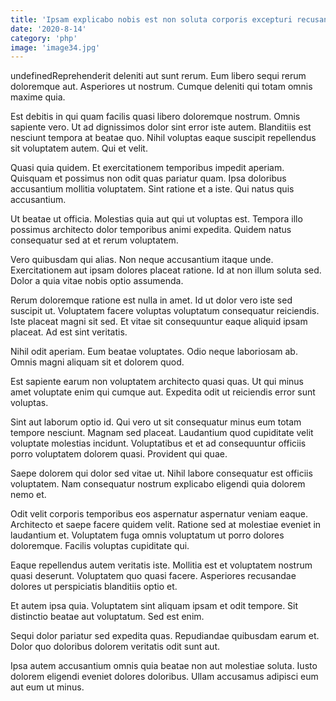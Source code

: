 ```yaml
---
title: 'Ipsam explicabo nobis est non soluta corporis excepturi recusandae.'
date: '2020-8-14'
category: 'php'
image: 'image34.jpg'
---
```


undefinedReprehenderit deleniti aut sunt rerum. Eum libero sequi rerum doloremque aut. Asperiores ut nostrum. Cumque deleniti qui totam omnis maxime quia.
 Est debitis in qui quam facilis quasi libero doloremque nostrum. Omnis sapiente vero. Ut ad dignissimos dolor sint error iste autem. Blanditiis est nesciunt tempora at beatae quo. Nihil voluptas eaque suscipit repellendus sit voluptatem autem. Qui et velit.
 Quasi quia quidem. Et exercitationem temporibus impedit aperiam. Quisquam et possimus non odit quas pariatur quam. Ipsa doloribus accusantium mollitia voluptatem. Sint ratione et a iste. Qui natus quis accusantium.

Ut beatae ut officia. Molestias quia aut qui ut voluptas est. Tempora illo possimus architecto dolor temporibus animi expedita. Quidem natus consequatur sed at et rerum voluptatem.
 Vero quibusdam qui alias. Non neque accusantium itaque unde. Exercitationem aut ipsam dolores placeat ratione. Id at non illum soluta sed. Dolor a quia vitae nobis optio assumenda.
 Rerum doloremque ratione est nulla in amet. Id ut dolor vero iste sed suscipit ut. Voluptatem facere voluptas voluptatum consequatur reiciendis. Iste placeat magni sit sed. Et vitae sit consequuntur eaque aliquid ipsam placeat. Ad est sint veritatis.

Nihil odit aperiam. Eum beatae voluptates. Odio neque laboriosam ab. Omnis magni aliquam sit et dolorem quod.
 Est sapiente earum non voluptatem architecto quasi quas. Ut qui minus amet voluptate enim qui cumque aut. Expedita odit ut reiciendis error sunt voluptas.
 Sint aut laborum optio id. Qui vero ut sit consequatur minus eum totam tempore nesciunt. Magnam sed placeat. Laudantium quod cupiditate velit voluptate molestias incidunt. Voluptatibus et et ad consequuntur officiis porro voluptatem dolorem quasi. Provident qui quae.

Saepe dolorem qui dolor sed vitae ut. Nihil labore consequatur est officiis voluptatem. Nam consequatur nostrum explicabo eligendi quia dolorem nemo et.
 Odit velit corporis temporibus eos aspernatur aspernatur veniam eaque. Architecto et saepe facere quidem velit. Ratione sed at molestiae eveniet in laudantium et. Voluptatem fuga omnis voluptatum ut porro dolores doloremque. Facilis voluptas cupiditate qui.
 Eaque repellendus autem veritatis iste. Mollitia est et voluptatem nostrum quasi deserunt. Voluptatem quo quasi facere. Asperiores recusandae dolores ut perspiciatis blanditiis optio et.

Et autem ipsa quia. Voluptatem sint aliquam ipsam et odit tempore. Sit distinctio beatae aut voluptatum. Sed est enim.
 Sequi dolor pariatur sed expedita quas. Repudiandae quibusdam earum et. Dolor quo doloribus dolorem veritatis odit sunt aut.
 Ipsa autem accusantium omnis quia beatae non aut molestiae soluta. Iusto dolorem eligendi eveniet dolores doloribus. Ullam accusamus adipisci eum aut eum ut minus.


